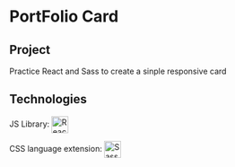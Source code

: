 # PortFolio Card

## Project

Practice React and Sass to create a sinple responsive card

## Technologies

JS Library:
<img
   src="https://user-images.githubusercontent.com/126237877/230037397-652fcf9b-24bc-4d73-9e9d-4eae8f59cead.png"
   alt="React Logo"
   width="30"
   style="vertical-align: middle"
 />

CSS language extension:
<img
   src="https://user-images.githubusercontent.com/126237877/230039581-decabd74-7283-4fd6-b33d-a7c7e4f5712d.png"
   alt="Sass Logo"
   width="30"
   style="vertical-align: middle"
 />

